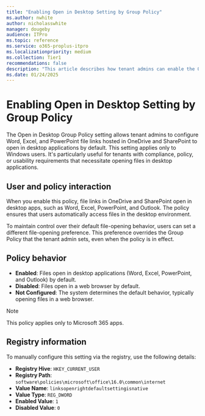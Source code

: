 ```yaml
---
title: "Enabling Open in Desktop Setting by Group Policy"
ms.author: nwhite
author: nicholasswhite
manager: dougeby
audience: ITPro
ms.topic: reference
ms.service: o365-proplus-itpro
ms.localizationpriority: medium
ms.collection: Tier1
recommendations: false
description: "This article describes how tenant admins can enable the Open in Desktop feature using Group Policy."
ms.date: 01/24/2025
---
```


# Enabling Open in Desktop Setting by Group Policy

The Open in Desktop Group Policy setting allows tenant admins to configure Word, Excel, and PowerPoint file links hosted in OneDrive and SharePoint to open in desktop applications by default. This setting applies only to Windows users. It's particularly useful for tenants with compliance, policy, or usability requirements that necessitate opening files in desktop applications.

## User and policy interaction

When you enable this policy, file links in OneDrive and SharePoint open in desktop apps, such as Word, Excel, PowerPoint, and Outlook. The policy ensures that users automatically access files in the desktop environment.

To maintain control over their default file-opening behavior, users can set a different file-opening preference. This preference overrides the Group Policy that the tenant admin sets, even when the policy is in effect.

## Policy behavior

- **Enabled**: Files open in desktop applications (Word, Excel, PowerPoint, and Outlook) by default.
- **Disabled**: Files open in a web browser by default.
- **Not Configured**: The system determines the default behavior, typically opening files in a web browser.

> [!NOTE]
> This policy applies only to Microsoft 365 apps.

## Registry information

To manually configure this setting via the registry, use the following details:

- **Registry Hive**: `HKEY_CURRENT_USER`
- **Registry Path**: `software\policies\microsoft\office\16.0\common\internet`
- **Value Name**: `linksopenrightdefaultsettingisnative`
- **Value Type**: `REG_DWORD`
- **Enabled Value**: `1`
- **Disabled Value**: `0`
